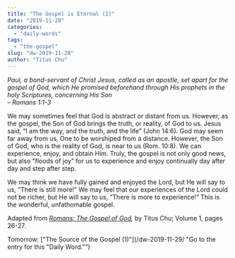 ```yaml
---
title: "The Gospel is Eternal (2)"
date: "2019-11-28"
categories: 
  - "daily-words"
tags: 
  - "the-gospel"
slug: "dw-2019-11-28"
author: "Titus Chu"
---
```


_Paul, a bond-servant of Christ Jesus, called as an apostle, set apart for the gospel of God, which He promised beforehand through His prophets in the holy Scriptures, concerning His Son_  
_–_ _Romans_ _1:1-3_

We may sometimes feel that God is abstract or distant from us. However, as the gospel, the Son of God brings the truth, or reality, of God to us. Jesus said, “I am the way, and the truth, and the life” (John 14:6). God may seem far away from us, One to be worshiped from a distance. However, the Son of God, who is the reality of God, is near to us (Rom. 10:8). We can experience, enjoy, and obtain Him. Truly, the gospel is not only good news, but also “floods of joy” for us to experience and enjoy continually day after day and step after step.

We may think we have fully gained and enjoyed the Lord, but He will say to us, “There is still more!” We may feel that our experiences of the Lord could not be richer, but He will say to us, “There is more to experience!” This is the wonderful, unfathomable gospel.

Adapted from _[Romans: The Gospel of God](/book-romans/ "Go to the listing for this book."),_ by Titus Chu; Volume 1, pages 26-27.

Tomorrow: ["The Source of the Gospel (1)"](/dw-2019-11-29/ "Go to the entry for this "Daily Word."")
